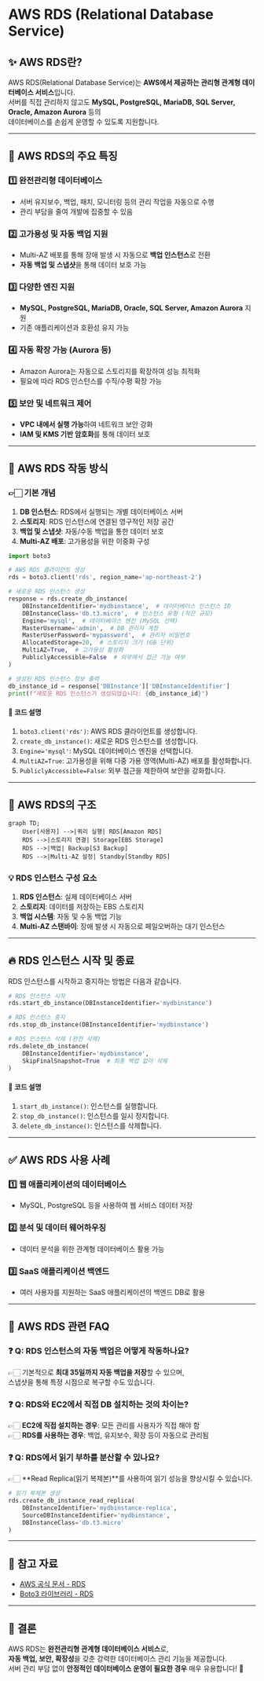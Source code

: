 # AWS RDS (Relational Database Service)

## ✨ AWS RDS란?
AWS RDS(Relational Database Service)는 **AWS에서 제공하는 관리형 관계형 데이터베이스 서비스**입니다.  
서버를 직접 관리하지 않고도 **MySQL, PostgreSQL, MariaDB, SQL Server, Oracle, Amazon Aurora** 등의  
데이터베이스를 손쉽게 운영할 수 있도록 지원합니다.

---

## 📌 AWS RDS의 주요 특징
### 1️⃣ **완전관리형 데이터베이스**
- 서버 유지보수, 백업, 패치, 모니터링 등의 관리 작업을 자동으로 수행
- 관리 부담을 줄여 개발에 집중할 수 있음

### 2️⃣ **고가용성 및 자동 백업 지원**
- Multi-AZ 배포를 통해 장애 발생 시 자동으로 **백업 인스턴스**로 전환
- **자동 백업 및 스냅샷**을 통해 데이터 보호 가능

### 3️⃣ **다양한 엔진 지원**
- **MySQL, PostgreSQL, MariaDB, Oracle, SQL Server, Amazon Aurora** 지원
- 기존 애플리케이션과 호환성 유지 가능

### 4️⃣ **자동 확장 가능 (Aurora 등)**
- Amazon Aurora는 자동으로 스토리지를 확장하여 성능 최적화
- 필요에 따라 RDS 인스턴스를 수직/수평 확장 가능

### 5️⃣ **보안 및 네트워크 제어**
- **VPC 내에서 실행 가능**하여 네트워크 보안 강화
- **IAM 및 KMS 기반 암호화**를 통해 데이터 보호

---

## 🚀 AWS RDS 작동 방식
### 👉🏻 **기본 개념**
1. **DB 인스턴스**: RDS에서 실행되는 개별 데이터베이스 서버
2. **스토리지**: RDS 인스턴스에 연결된 영구적인 저장 공간
3. **백업 및 스냅샷**: 자동/수동 백업을 통한 데이터 보호
4. **Multi-AZ 배포**: 고가용성을 위한 이중화 구성

```python
import boto3

# AWS RDS 클라이언트 생성
rds = boto3.client('rds', region_name='ap-northeast-2')

# 새로운 RDS 인스턴스 생성
response = rds.create_db_instance(
    DBInstanceIdentifier='mydbinstance',  # 데이터베이스 인스턴스 ID
    DBInstanceClass='db.t3.micro',  # 인스턴스 유형 (작은 규모)
    Engine='mysql',  # 데이터베이스 엔진 (MySQL 선택)
    MasterUsername='admin',  # DB 관리자 계정
    MasterUserPassword='mypassword',  # 관리자 비밀번호
    AllocatedStorage=20,  # 스토리지 크기 (GB 단위)
    MultiAZ=True,  # 고가용성 활성화
    PubliclyAccessible=False  # 외부에서 접근 가능 여부
)

# 생성된 RDS 인스턴스 정보 출력
db_instance_id = response['DBInstance']['DBInstanceIdentifier']
print(f"새로운 RDS 인스턴스가 생성되었습니다: {db_instance_id}")
```

#### 📌 **코드 설명**
1. `boto3.client('rds')`: AWS RDS 클라이언트를 생성합니다.
2. `create_db_instance()`: 새로운 RDS 인스턴스를 생성합니다.
3. `Engine='mysql'`: MySQL 데이터베이스 엔진을 선택합니다.
4. `MultiAZ=True`: 고가용성을 위해 다중 가용 영역(Multi-AZ) 배포를 활성화합니다.
5. `PubliclyAccessible=False`: 외부 접근을 제한하여 보안을 강화합니다.

---

## 🔹 AWS RDS의 구조

```mermaid
graph TD;
    User[사용자] -->|쿼리 실행| RDS[Amazon RDS]
    RDS -->|스토리지 연결| Storage[EBS Storage]
    RDS -->|백업| Backup[S3 Backup]
    RDS -->|Multi-AZ 설정| Standby[Standby RDS]
```

### 💡 **RDS 인스턴스 구성 요소**
1. **RDS 인스턴스**: 실제 데이터베이스 서버
2. **스토리지**: 데이터를 저장하는 EBS 스토리지
3. **백업 시스템**: 자동 및 수동 백업 기능
4. **Multi-AZ 스탠바이**: 장애 발생 시 자동으로 페일오버하는 대기 인스턴스

---

## 🔥 RDS 인스턴스 시작 및 종료
RDS 인스턴스를 시작하고 중지하는 방법은 다음과 같습니다.

```python
# RDS 인스턴스 시작
rds.start_db_instance(DBInstanceIdentifier='mydbinstance')

# RDS 인스턴스 중지
rds.stop_db_instance(DBInstanceIdentifier='mydbinstance')

# RDS 인스턴스 삭제 (완전 삭제)
rds.delete_db_instance(
    DBInstanceIdentifier='mydbinstance',
    SkipFinalSnapshot=True  # 최종 백업 없이 삭제
)
```

#### 📌 **코드 설명**
1. `start_db_instance()`: 인스턴스를 실행합니다.
2. `stop_db_instance()`: 인스턴스를 일시 정지합니다.
3. `delete_db_instance()`: 인스턴스를 삭제합니다.

---

## ✅ AWS RDS 사용 사례

### 1️⃣ **웹 애플리케이션의 데이터베이스**
- MySQL, PostgreSQL 등을 사용하여 웹 서비스 데이터 저장

### 2️⃣ **분석 및 데이터 웨어하우징**
- 데이터 분석을 위한 관계형 데이터베이스 활용 가능

### 3️⃣ **SaaS 애플리케이션 백엔드**
- 여러 사용자를 지원하는 SaaS 애플리케이션의 백엔드 DB로 활용

---

## 🌟 AWS RDS 관련 FAQ
### ❓ **Q: RDS 인스턴스의 자동 백업은 어떻게 작동하나요?**
👉🏻 기본적으로 **최대 35일까지 자동 백업을 저장**할 수 있으며,  
스냅샷을 통해 특정 시점으로 복구할 수도 있습니다.

### ❓ **Q: RDS와 EC2에서 직접 DB 설치하는 것의 차이는?**
👉🏻 **EC2에 직접 설치하는 경우**: 모든 관리를 사용자가 직접 해야 함  
👉🏻 **RDS를 사용하는 경우**: 백업, 유지보수, 확장 등이 자동으로 관리됨

### ❓ **Q: RDS에서 읽기 부하를 분산할 수 있나요?**
👉🏻 **Read Replica(읽기 복제본)**를 사용하여 읽기 성능을 향상시킬 수 있습니다.

```python
# 읽기 복제본 생성
rds.create_db_instance_read_replica(
    DBInstanceIdentifier='mydbinstance-replica',
    SourceDBInstanceIdentifier='mydbinstance',
    DBInstanceClass='db.t3.micro'
)
```

---

## 🔗 참고 자료
- [AWS 공식 문서 - RDS](https://docs.aws.amazon.com/ko_kr/AmazonRDS/latest/UserGuide/Welcome.html)
- [Boto3 라이브러리 - RDS](https://boto3.amazonaws.com/v1/documentation/api/latest/reference/services/rds.html)

---

## 🎯 결론
AWS RDS는 **완전관리형 관계형 데이터베이스 서비스**로,  
**자동 백업, 보안, 확장성**을 갖춘 강력한 데이터베이스 관리 기능을 제공합니다.  
서버 관리 부담 없이 **안정적인 데이터베이스 운영이 필요한 경우** 매우 유용합니다! 🚀
